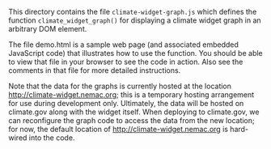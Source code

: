 This directory contains the file `climate-widget-graph.js` which
defines the function `climate_widget_graph()` for displaying a climate
widget graph in an arbitrary DOM element.

The file demo.html is a sample web page (and associated embedded JavaScript code)
that illustrates how to use the function.  You should be able to view that file
in your browser to see the code in action.  Also see the comments in that file
for more detailed instructions.

Note that the data for the graphs is currently hosted at the location
http://climate-widget.nemac.org; this is a temporary hosting
arrangement for use during development only.  Ultimately, the data
will be hosted on climate.gov along with the widget itself.  When
deploying to climate.gov, we can reconfigure the graph code to access
the data from the new location; for now, the default location of
http://climate-widget.nemac.org is hard-wired into the code.

